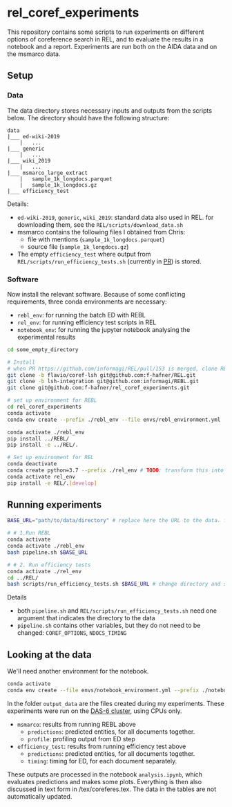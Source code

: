 # rel_coref_experiments

This repository contains some scripts to run experiments on different options of coreference search in REL, and to evaluate the results in a notebook and a report.
Experiments are run both on the AIDA data and on the msmarco data. 


## Setup

### Data

The data directory stores necessary inputs and outputs from the scripts below. The directory should have the following structure:

```
data
|___ ed-wiki-2019
    |   ...
|___ generic
    |   ...
|___ wiki_2019
    |   ...
|___ msmarco_large_extract
    |   sample_1k_longdocs.parquet
    |   sample_1k_longdocs.gz
|___ efficiency_test
```

Details:
- `ed-wiki-2019`, `generic`, `wiki_2019`: standard data also used in REL. for downloading them, see the `REL/scripts/download_data.sh`
- msmarco contains the following files I obtained from Chris:
    - file with mentions (`sample_1k_longdocs.parquet`) 
    - source file (`sample_1k_longdocs.gz`)
- The empty `efficiency_test` where output from `REL/scripts/run_efficiency_tests.sh` (currently in [PR](https://github.com/informagi/REL/pull/153)) is stored.


### Software

Now install the relevant software. Because of some conflicting requirements, three conda environments are necessary:
- `rebl_env`: for running the batch ED with REBL
- `rel_env`: for running efficiency test scripts in REL
- `notebook_env`: for running the jupyter notebook analysing the experimental results

```bash
cd some_empty_directory

# Install
# when PR https://github.com/informagi/REL/pull/153 is merged, clone REL directly
git clone -b flavio/coref-lsh git@github.com:f-hafner/REL.git 
git clone -b lsh-integration git@github.com:informagi/REBL.git 
git clone git@github.com:f-hafner/rel_coref_experiments.git 

# set up environment for REBL
cd rel_coref_experiments 
conda activate 
conda env create --prefix ./rebl_env --file envs/rebl_environment.yml

conda activate ./rebl_env
pip install ../REBL/
pip install -e ../REL/.

# Set up environment for REL
conda deactivate
conda create python=3.7 --prefix ./rel_env # TODO: transform this into an environment as env_rebl above?
conda activate rel_env
pip install -e REL/.[develop]

```


## Running experiments

```bash
BASE_URL="path/to/data/directory" # replace here the URL to the data. for me: "/var/scratch/fhafner/rel_data/"

# # 1.Run REBL
conda activate 
conda activate ./rebl_env
bash pipeline.sh $BASE_URL

# # 2. Run efficiency tests
conda activate ./rel_env
cd ../REL/
bash scripts/run_efficiency_tests.sh $BASE_URL # change directory and settings in REL/scripts/efficiency_test.py. or change code in PR? 
```

Details 
- both `pipeline.sh` and `REL/scripts/run_efficiency_tests.sh` need one argument that indicates the directory to the data 
- `pipeline.sh` contains other variables, but they do not need to be changed: `COREF_OPTIONS`, `NDOCS_TIMING`


## Looking at the data

We'll need another environment for the notebook.
```bash
conda activate 
conda env create --file envs/notebook_environment.yml --prefix ./notebook_env
```

In the folder `output_data` are the files created during my experiments. These experiments were run on the [DAS-6 cluster](https://www.cs.vu.nl/das/), using CPUs only.
- `msmarco`: results from running REBL above
    - `predictions`: predicted entities, for all documents together.
    - `profile`: profiling output from ED step 
- `efficiency_test`: results from running efficiency test above
    - `predictions`: predicted entities, for all documents together.
    - `timing`: timing for ED, for each document separately.

These outputs are processed in the notebook `analysis.ipynb`, which  evaluates predictions and makes some plots. Everything is then also discussed in text form in /tex/coreferes.tex. The data in the tables are not automatically updated.
